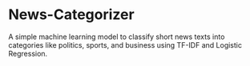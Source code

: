 # News-Categorizer
A simple machine learning model to classify short news texts into categories like politics, sports, and business using TF-IDF and Logistic Regression.
